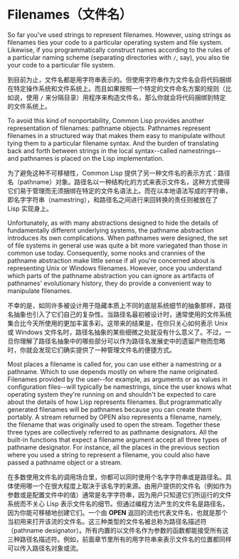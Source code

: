 # Filenames（文件名）

So far you've used strings to represent filenames. However, using
strings as filenames ties your code to a particular operating system
and file system. Likewise, if you programmatically construct names
according to the rules of a particular naming scheme (separating
directories with `/`, say), you also tie your code to a particular file
system.

到目前为止，文件名都是用字符串表示的。但使用字符串作为文件名会将代码捆绑在特定操作系统和文件系统上。而且如果按照一个特定的文件命名方案的规则（比如说，使用
`/` 来分隔目录）用程序来构造文件名，那么你就会将代码捆绑到特定的文件系统上。

To avoid this kind of nonportability, Common Lisp provides another
representation of filenames: pathname objects. Pathnames represent
filenames in a structured way that makes them easy to manipulate
without tying them to a particular filename syntax. And the burden of
translating back and forth between strings in the local syntax--called
namestrings--and pathnames is placed on the Lisp implementation.

为了避免这种不可移植性，Common Lisp
提供了另一种文件名的表示方式：路径名（pathname）对象。路径名以一种结构化的方式来表示文件名，这种方式使得
它们易于管理而无须捆绑在特定的文件名语法上。而在以本地语法写成的字符串，即名字字符串（namestring），和路径名之间进行来回转换的责任则被放在了
Lisp 实现身上。

Unfortunately, as with many abstractions designed to hide the details
of fundamentally different underlying systems, the pathname
abstraction introduces its own complications. When pathnames were
designed, the set of file systems in general use was quite a bit more
variegated than those in common use today. Consequently, some nooks
and crannies of the pathname abstraction make little sense if all
you're concerned about is representing Unix or Windows
filenames. However, once you understand which parts of the pathname
abstraction you can ignore as artifacts of pathnames' evolutionary
history, they do provide a convenient way to manipulate filenames.

不幸的是，如同许多被设计用于隐藏本质上不同的底层系统细节的抽象那样，路径名抽象也引入了它们自己的复杂性。当路径名最初被设计时，通常使用的文件系统集合比今天所使用的更加丰富多彩。这带来的结果是，在你只关心如何表示
Unix 或 Windows 文件名时，路径名抽象的某些细微之处就没有什么意义了。不过，一旦你理解了路径名抽象中的哪些部分可以作为路径名发展史中的遗留产物而忽略时，你就会发现它们确实提供了一种管理文件名的便捷方式。

Most places a filename is called for, you can use either a namestring
or a pathname. Which to use depends mostly on where the name
originated. Filenames provided by the user--for example, as arguments
or as values in configuration files--will typically be namestrings,
since the user knows what operating system they're running on and
shouldn't be expected to care about the details of how Lisp represents
filenames. But programmatically generated filenames will be pathnames
because you can create them portably. A stream returned by OPEN also
represents a filename, namely, the filename that was originally used
to open the stream. Together these three types are collectively
referred to as pathname designators. All the built-in functions that
expect a filename argument accept all three types of pathname
designator. For instance, all the places in the previous section where
you used a string to represent a filename, you could also have passed
a pathname object or a stream.

在多数使用文件名的调用场合里，你都可以同时使用个名字字符串或是路径名。具体使用哪一个在很大程度上取决于该名字的来源。由用户提供的文件名（例如作为参数或是配置文件中的值）通常是名字字符串，因为用户只知道它们所运行的文件系统而不关心
Lisp 表示文件名的细节。但通过编程方法产生的文件名是路径名，因为你能可移植地创建它们。一个由
**OPEN** 返回的流也代表文件名，也就是那个当初用来打开该流的文件名。这三种类型的文件名被总称为路径名描述符（pathname
designator）。所有内置的以文件名作为参数的函数都能接受所有这三种路径名描述符。例如，前面章节里所有的用字符串来表示文件名的位置都同样可以传入路径名对象或流。

